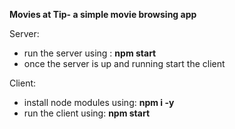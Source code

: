 <b>Movies at Tip- a simple movie browsing app</b>

Server:
- run the server using : <b>npm start</b>
- once the server is up and running start the client

Client:
- install node modules using: <b>npm i -y </b>
- run the client using: <b>npm start</b>
